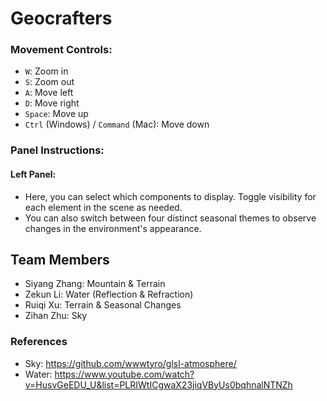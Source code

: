 # Geocrafters

### Movement Controls:
- `W`: Zoom in
- `S`: Zoom out
- `A`: Move left
- `D`: Move right
- `Space`: Move up
- `Ctrl` (Windows) / `Command` (Mac): Move down

### Panel Instructions:

#### Left Panel:
- Here, you can select which components to display. Toggle visibility for each element in the scene as needed.
- You can also switch between four distinct seasonal themes to observe changes in the environment's appearance.

## Team Members
- Siyang Zhang: Mountain & Terrain
- Zekun Li: Water (Reflection & Refraction)
- Ruiqi Xu: Terrain & Seasonal Changes
- Zihan Zhu: Sky

### References
- Sky: https://github.com/wwwtyro/glsl-atmosphere/
- Water: https://www.youtube.com/watch?v=HusvGeEDU_U&list=PLRIWtICgwaX23jiqVByUs0bqhnalNTNZh
